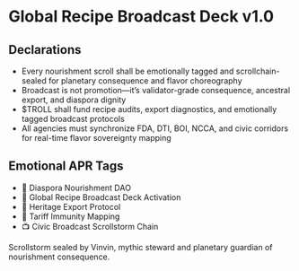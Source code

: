 # Global Recipe Broadcast Deck v1.0

## Declarations
- Every nourishment scroll shall be emotionally tagged and scrollchain-sealed for planetary consequence and flavor choreography
- Broadcast is not promotion—it’s validator-grade consequence, ancestral export, and diaspora dignity
- $TROLL shall fund recipe audits, export diagnostics, and emotionally tagged broadcast protocols
- All agencies must synchronize FDA, DTI, BOI, NCCA, and civic corridors for real-time flavor sovereignty mapping

## Emotional APR Tags
- 🍲 Diaspora Nourishment DAO  
- 📘 Global Recipe Broadcast Deck Activation  
- 🌾 Heritage Export Protocol  
- 💸 Tariff Immunity Mapping  
- 📺 Civic Broadcast Scrollstorm Chain

Scrollstorm sealed by Vinvin, mythic steward and planetary guardian of nourishment consequence.

